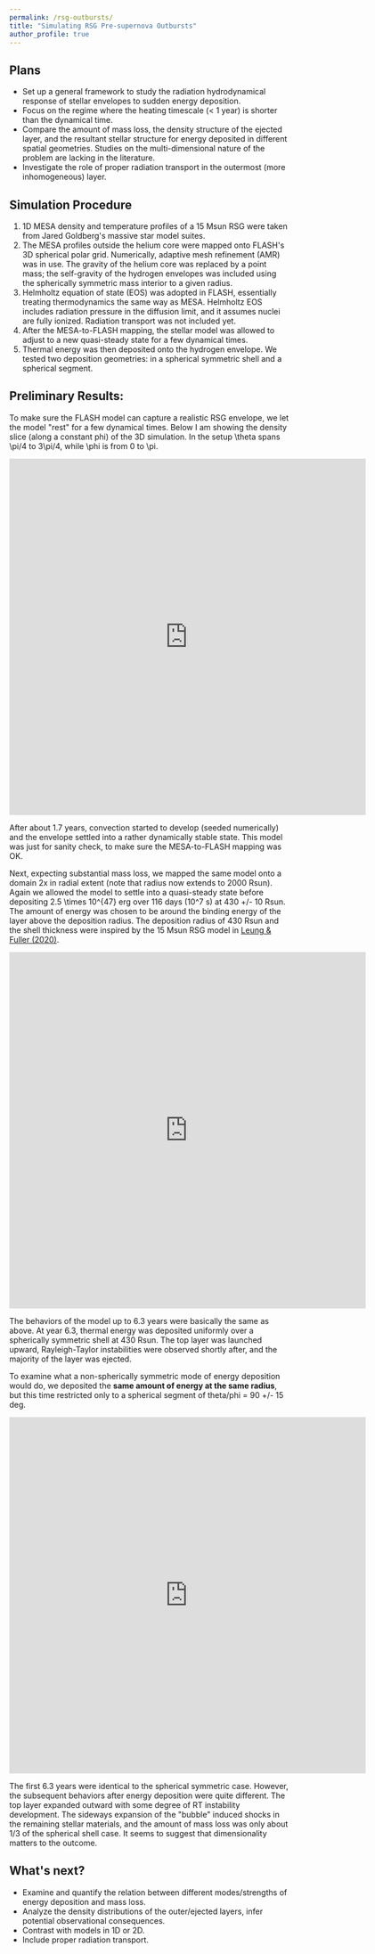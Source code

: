 ```yaml
---
permalink: /rsg-outbursts/
title: "Simulating RSG Pre-supernova Outbursts"
author_profile: true
---
```


## Plans
- Set up a general framework to study the radiation hydrodynamical response of stellar envelopes to sudden energy deposition.
- Focus on the regime where the heating timescale (< 1 year) is shorter than the dynamical time.
- Compare the amount of mass loss, the density structure of the ejected layer, and the resultant stellar structure for energy deposited in different spatial geometries. Studies on the multi-dimensional nature of the problem are lacking in the literature.
- Investigate the role of proper radiation transport in the outermost (more inhomogeneous) layer.

## Simulation Procedure
1. 1D MESA density and temperature profiles of a 15 Msun RSG were taken from Jared Goldberg's massive star model suites. 
2. The MESA profiles outside the helium core were mapped onto FLASH's 3D spherical polar grid. Numerically, adaptive mesh refinement (AMR) was in use. The gravity of the helium core was replaced by a point mass; the self-gravity of the hydrogen envelopes was included using the spherically symmetric mass interior to a given radius. 
3. Helmholtz equation of state (EOS) was adopted in FLASH, essentially treating thermodynamics the same way as MESA. Helmholtz EOS includes radiation pressure in the diffusion limit, and it assumes nuclei are fully ionized. Radiation transport was not included yet.
4. After the MESA-to-FLASH mapping, the stellar model was allowed to adjust to a new quasi-steady state for a few dynamical times.
5. Thermal energy was then deposited onto the hydrogen envelope. We tested two deposition geometries: in a spherical symmetric shell and a spherical segment. 

## Preliminary Results:

To make sure the FLASH model can capture a realistic RSG envelope, we let the model "rest" for a few dynamical times. Below I am showing the density slice (along a constant phi) of the 3D simulation. In the setup \theta spans \pi/4 to 3\pi/4, while \phi is from 0 to \pi.

<iframe src="https://player.vimeo.com/video/621738870" width="640" height="640" frameborder="0" allow="autoplay; fullscreen; picture-in-picture" allowfullscreen></iframe>

After about 1.7 years, convection started to develop (seeded numerically) and the envelope settled into a rather dynamically stable state. This model was just for sanity check, to make sure the MESA-to-FLASH mapping was OK.

Next, expecting substantial mass loss, we mapped the same model onto a domain 2x in radial extent (note that radius now extends to 2000 Rsun). Again we allowed the model to settle into a quasi-steady state before depositing 2.5 \times 10^{47} erg over 116 days (10^7 s) at 430 +/- 10 Rsun. The amount of energy was chosen to be around the binding energy of the layer above the deposition radius. The deposition radius of 430 Rsun and the shell thickness were inspired by the 15 Msun RSG model in [Leung & Fuller (2020)](https://ui.adsabs.harvard.edu/abs/2020ApJ...900...99L/abstract). 

<iframe src="https://player.vimeo.com/video/621739937" width="640" height="640" frameborder="0" allow="autoplay; fullscreen; picture-in-picture" allowfullscreen></iframe>

The behaviors of the model up to 6.3 years were basically the same as above. At year 6.3, thermal energy was deposited uniformly over a spherically symmetric shell at 430 Rsun. The top layer was launched upward, Rayleigh-Taylor instabilities were observed shortly after, and the majority of the layer was ejected.

To examine what a non-spherically symmetric mode of energy deposition would do, we deposited the **same amount of energy at the same radius**, but this time restricted only to a spherical segment of theta/phi = 90 +/- 15 deg. 

<iframe src="https://player.vimeo.com/video/621740268" width="640" height="640" frameborder="0" allow="autoplay; fullscreen; picture-in-picture" allowfullscreen></iframe>

The first 6.3 years were identical to the spherical symmetric case. However, the subsequent behaviors after energy deposition were quite different. The top layer expanded outward with some degree of RT instability development. The sideways expansion of the "bubble" induced shocks in the remaining stellar materials, and the amount of mass loss was only about 1/3 of the spherical shell case. It seems to suggest that dimensionality matters to the outcome. 

## What's next? 
- Examine and quantify the relation between different modes/strengths of energy deposition and mass loss.
- Analyze the density distributions of the outer/ejected layers, infer potential observational consequences.
- Contrast with models in 1D or 2D.
- Include proper radiation transport.
